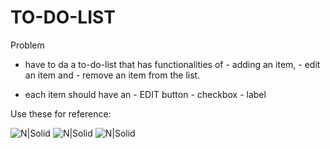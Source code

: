 # TO-DO-LIST

Problem

  - have to da a to-do-list that has functionalities of 
        - adding an item, 
        - edit an item and
        - remove an item from the list.

  - each item should have an
        - EDIT button
        - checkbox
        - label


Use these for reference:

![N|Solid](https://i.imgur.com/Y2x2BZz.png)
![N|Solid](https://i.imgur.com/ORW7vwx.png)
![N|Solid](https://i.imgur.com/NfOr1Zc.png)
